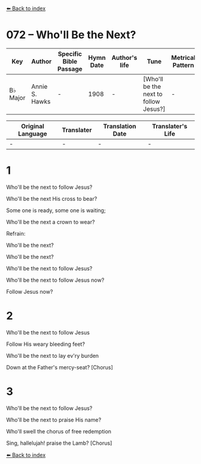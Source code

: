 [⬅️ Back to index](../README.md)

# 072 – Who'll Be the Next?

Key | Author   | Specific Bible Passage     |Hymn Date |Author's life |Tune |Metrical Pattern   |Composer/Source
-- | --------- | ---------------------------|----------|--------------|-----|-------------------|-------------  
B♭ Major |Annie S. Hawks |- |1908 |- |[Who'll be the next to follow Jesus?] |- |Robert Lowry

Original Language | Translater | Translation Date   | Translater's Life  
----------------- | --------- | --------------------|-------------     
\- |- |- |-




# 1

Who'll be the next to follow Jesus?

Who'll be the next His cross to bear?

Some one is ready, some one is waiting;

Who'll be the next a crown to wear?



Refrain:

Who'll be the next?

Who'll be the next?

Who'll be the next to follow Jesus?

Who'll be the next to follow Jesus now?

Follow Jesus now?



# 2

Who'll be the next to follow Jesus

Follow His weary bleeding feet?

Who'll be the next to lay ev'ry burden

Down at the Father's mercy-seat?  [Chorus]



# 3

Who'll be the next to follow Jesus?

Who'll be the next to praise His name?

Who'll swell the chorus of free redemption

Sing, hallelujah!  praise the Lamb?  [Chorus]

[⬅️ Back to index](../README.md)
